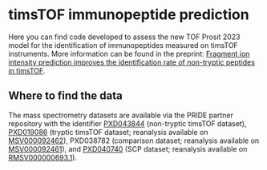 # timsTOF immunopeptide prediction

Here you can find code developed to assess the new TOF Prosit 2023 model for the identification of immunopeptides measured on timsTOF instruments. More information can be found in the preprint: [Fragment ion intensity prediction improves the identification rate of non-tryptic peptides in timsTOF](https://www.biorxiv.org/content/10.1101/2023.07.17.549401v1).

## Where to find the data

The mass spectrometry datasets are available via the PRIDE partner repository with the identifier [PXD043844](https://massive.ucsd.edu/ProteoSAFe/dataset.jsp?task=357750c7e94a4ec0924a5df9a0e70705) (non-tryptic timsTOF dataset), [PXD019086](https://proteomecentral.proteomexchange.org/cgi/GetDataset?ID=PXD019086) (tryptic timsTOF dataset; reanalysis available on [MSV000092462](https://massive.ucsd.edu/ProteoSAFe/dataset.jsp?task=14823bb1cb6e4508a180d8d5b6b179eb)), PXD038782 (comparison dataset; reanalysis available on [MSV000092461](https://massive.ucsd.edu/ProteoSAFe/dataset.jsp?task=b64af9dc5bb2430a8bf9e0d11d977b76)), and [PXD040740](https://massive.ucsd.edu/ProteoSAFe/dataset.jsp?task=3a576bb329b14c709adfc2efad54b70b) (SCP dataset; reanalysis available on [RMSV000000693.1](https://massive.ucsd.edu/ProteoSAFe/reanalysis.jsp?task=bfe0766db1464a17add1acfda374ac68)).

